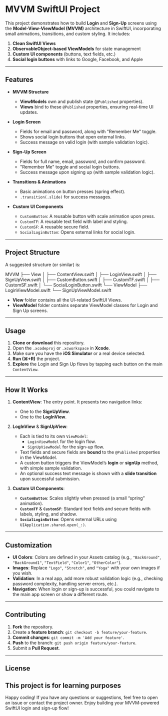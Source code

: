 # MVVM SwiftUI Project

This project demonstrates how to build **Login** and **Sign-Up** screens using the **Model-View-ViewModel (MVVM)** architecture in SwiftUI, incorporating small animations, transitions, and custom styling. It includes:

1. **Clean SwiftUI Views**  
2. **ObservableObject-based ViewModels** for state management  
3. **Custom UI components** (buttons, text fields, etc.)  
4. **Social login buttons** with links to Google, Facebook, and Apple  

---

## Features

- **MVVM Structure**  
  - **ViewModels** own and publish state (`@Published` properties).  
  - **Views** bind to these `@Published` properties, ensuring real-time UI updates.
  
- **Login Screen**  
  - Fields for email and password, along with "Remember Me" toggle.  
  - Shows social login buttons that open external links.  
  - Success message on valid login (with sample validation logic).
  
- **Sign-Up Screen**  
  - Fields for full name, email, password, and confirm password.  
  - "Remember Me" toggle and social login buttons.  
  - Success message upon signing up (with sample validation logic).

- **Transitions & Animations**  
  - Basic animations on button presses (spring effect).  
  - `.transition(.slide)` for success messages.  

- **Custom UI Components**  
  - `CustomButton`: A reusable button with scale animation upon press.  
  - `CustomTF`: A reusable text field with label and styling.  
  - `CustomSF`: A reusable secure field.  
  - `SocialLoginButton`: Opens external links for social login.  

---

## Project Structure

A suggested structure (or similar) is:

MVVM ├── View 
     │ ├── ContentView.swift 
     │ ├── LoginView.swift 
     │ ├── SignUpView.swift 
     │ ├── CustomButton.swift 
     │ ├── CustomTF.swift 
     │ ├── CustomSF.swift 
     │ └── SocialLoginButton.swift 
     └── ViewModel 
     ├── LoginViewModel.swift 
     └── SignUpViewModel.swift


- **View** folder contains all the UI-related SwiftUI Views.
- **ViewModel** folder contains separate ViewModel classes for Login and Sign Up screens.

---

## Usage

1. **Clone or download** this repository.  
2. Open the `.xcodeproj` or `.xcworkspace` in **Xcode**.  
3. Make sure you have the **iOS Simulator** or a real device selected.  
4. **Run (⌘+R)** the project.  
5. **Explore** the Login and Sign Up flows by tapping each button on the main `ContentView`.

---

## How It Works

1. **ContentView**: The entry point. It presents two navigation links:
   - One to the **SignUpView**.
   - One to the **LogInView**.

2. **LogInView** & **SignUpView**:
   - Each is tied to its own `ViewModel`:
     - `LoginViewModel` for the login flow.
     - `SignUpViewModel` for the sign-up flow.
   - Text fields and secure fields are **bound** to the `@Published` properties in the ViewModel.
   - A custom button triggers the ViewModel’s **login** or **signUp** method, with simple sample validation.
   - An optional success text message is shown with a **slide transition** upon successful submission.

3. **Custom UI Components**:
   - **`CustomButton`**: Scales slightly when pressed (a small “spring” animation).  
   - **`CustomTF`** & **`CustomSF`**: Standard text fields and secure fields with labels, styling, and shadow.  
   - **`SocialLoginButton`**: Opens external URLs using `UIApplication.shared.open(_:)`.  

---

## Customization

- **UI Colors**: Colors are defined in your Assets catalog (e.g., `"BackGround"`, `"BackGround1"`, `"TextField"`, `"Color1"`, `"OtherColor"`).  
- **Images**: Replace `"Logo"`, `"Stretch"`, and `"Yoga"` with your own images if you wish.  
- **Validation**: In a real app, add more robust validation logic (e.g., checking password complexity, handling server errors, etc.).  
- **Navigation**: When login or sign-up is successful, you could navigate to the main app screen or show a different route.

---

## Contributing

1. **Fork** the repository.  
2. Create a **feature branch**: `git checkout -b feature/your-feature`.  
3. **Commit changes**: `git commit -m 'Add your feature'`.  
4. **Push** to the branch: `git push origin feature/your-feature`.  
5. Submit a **Pull Request**.

---

## License

This project is for learning purposes
---

Happy coding! If you have any questions or suggestions, feel free to open an issue or contact the project owner. Enjoy building your MVVM-powered SwiftUI login and sign-up flow!
